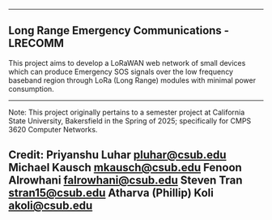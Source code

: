 -------------------------------------------------------------------------------
Long Range Emergency Communications - LRECOMM
-------------------------------------------------------------------------------
This project aims to develop a LoRaWAN web network of small devices which
can produce Emergency SOS signals over the low frequency baseband region
through LoRa (Long Range) modules with minimal power consumption.
____
Note: This project originally pertains to a semester project at California
      State University, Bakersfield in the Spring of 2025; specifically for
      CMPS 3620 Computer Networks.

Credit:
    Priyanshu Luhar         pluhar@csub.edu
    Michael Kausch          mkausch@csub.edu
    Fenoon Alrowhani        falrowhani@csub.edu
    Steven Tran             stran15@csub.edu
    Atharva (Phillip) Koli  akoli@csub.edu
-------------------------------------------------------------------------------
